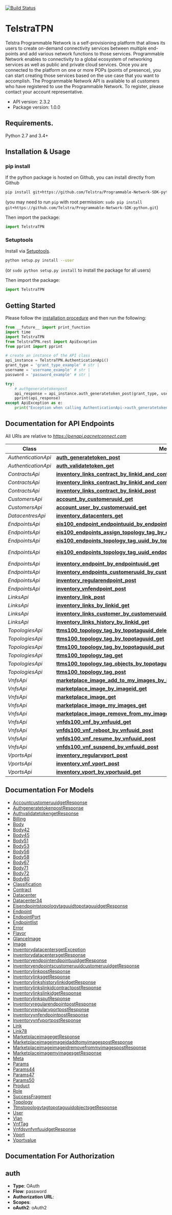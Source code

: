 [![Build Status](https://travis-ci.org/telstra/Programmable-Network-SDK-python.svg?branch=master)](https://travis-ci.org/telstra/Programmable-Network-SDK-python)

# TelstraTPN
Telstra Programmable Network is a self-provisioning platform that allows its users to create on-demand connectivity services between multiple end-points and add various network functions to those services. Programmable Network enables to connectivity to a global ecosystem of networking services as well as public and private cloud services. Once you are connected to the platform on one or more POPs (points of presence), you can start creating those services based on the use case that you want to accomplish. The Programmable Network API is available to all customers who have registered to use the Programmable Network. To register, please contact your account representative.

- API version: 2.3.2
- Package version: 1.0.0

## Requirements.

Python 2.7 and 3.4+

## Installation & Usage
### pip install

If the python package is hosted on Github, you can install directly from Github

```sh
pip install git+https://github.com/Telstra/Programmable-Network-SDK-python.git
```
(you may need to run `pip` with root permission: `sudo pip install git+https://github.com/Telstra/Programmable-Network-SDK-python.git`)

Then import the package:
```python
import TelstraTPN 
```

### Setuptools

Install via [Setuptools](http://pypi.python.org/pypi/setuptools).

```sh
python setup.py install --user
```
(or `sudo python setup.py install` to install the package for all users)

Then import the package:
```python
import TelstraTPN
```

## Getting Started

Please follow the [installation procedure](#installation--usage) and then run the following:

```python
from __future__ import print_function
import time
import TelstraTPN
from TelstraTPN.rest import ApiException
from pprint import pprint

# create an instance of the API class
api_instance = TelstraTPN.AuthenticationApi()
grant_type = 'grant_type_example' # str | 
username = 'username_example' # str | 
password = 'password_example' # str | 

try:
    # authgeneratetokenpost
    api_response = api_instance.auth_generatetoken_post(grant_type, username, password)
    pprint(api_response)
except ApiException as e:
    print("Exception when calling AuthenticationApi->auth_generatetoken_post: %s\n" % e)

```

## Documentation for API Endpoints

All URIs are relative to *https://penapi.pacnetconnect.com*

Class | Method | HTTP request | Description
------------ | ------------- | ------------- | -------------
*AuthenticationApi* | [**auth_generatetoken_post**](docs/AuthenticationApi.md#auth_generatetoken_post) | **POST** /1.0.0/auth/generatetoken | authgeneratetokenpost
*AuthenticationApi* | [**auth_validatetoken_get**](docs/AuthenticationApi.md#auth_validatetoken_get) | **GET** /1.0.0/auth/validatetoken | authvalidatetokenget
*ContractsApi* | [**inventory_links_contract_by_linkid_and_contractid_get**](docs/ContractsApi.md#inventory_links_contract_by_linkid_and_contractid_get) | **GET** /1.0.0/inventory/links/{linkid}/contract/{contractid} | inventorylinksget
*ContractsApi* | [**inventory_links_contract_by_linkid_and_contractid_put**](docs/ContractsApi.md#inventory_links_contract_by_linkid_and_contractid_put) | **PUT** /1.0.0/inventory/links/{linkid}/contract/{contractid} | inventorylinksput
*ContractsApi* | [**inventory_links_contract_by_linkid_post**](docs/ContractsApi.md#inventory_links_contract_by_linkid_post) | **POST** /1.0.0/inventory/links/{linkid}/contract | inventorylinkslinkidcontractpost
*CustomersApi* | [**account_by_customeruuid_get**](docs/CustomersApi.md#account_by_customeruuid_get) | **GET** /1.0.0/account/{customeruuid} | accountcustomeruuidget
*CustomersApi* | [**account_user_by_customeruuid_get**](docs/CustomersApi.md#account_user_by_customeruuid_get) | **GET** /1.0.0/account/{customeruuid}/user | accountcustomeruuiduserget
*DatacentresApi* | [**inventory_datacenters_get**](docs/DatacentresApi.md#inventory_datacenters_get) | **GET** /1.0.0/inventory/datacenters | inventorydatacentersget
*EndpointsApi* | [**eis100_endpoint_endpointuuid_by_endpointuuid_put**](docs/EndpointsApi.md#eis100_endpoint_endpointuuid_by_endpointuuid_put) | **PUT** /eis/1.0.0/endpoint/endpointuuid/{endpointuuid} | eisendpointendpointuuidendpointuuidput
*EndpointsApi* | [**eis100_endpoints_assign_topology_tag_by_endpointuuid_post**](docs/EndpointsApi.md#eis100_endpoints_assign_topology_tag_by_endpointuuid_post) | **POST** /eis/1.0.0/endpoints/{endpointuuid}/assign_topology_tag | eisendpointsendpointuuidassigntopologytagpost
*EndpointsApi* | [**eis100_endpoints_topology_tag_uuid_by_topotaguuid_get**](docs/EndpointsApi.md#eis100_endpoints_topology_tag_uuid_by_topotaguuid_get) | **GET** /eis/1.0.0/endpoints/topology_tag_uuid/{topotaguuid} | eisendpointstopologytaguuidtopotaguuidget
*EndpointsApi* | [**eis100_endpoints_topology_tag_uuid_endpoint_by_topotaguuid_and_endpointuuid_delete**](docs/EndpointsApi.md#eis100_endpoints_topology_tag_uuid_endpoint_by_topotaguuid_and_endpointuuid_delete) | **DELETE** /eis/1.0.0/endpoints/topology_tag_uuid/{topotaguuid}/endpoint/{endpointuuid} | eisendpointstopologytaguuiddelete
*EndpointsApi* | [**inventory_endpoint_by_endpointuuid_get**](docs/EndpointsApi.md#inventory_endpoint_by_endpointuuid_get) | **GET** /1.0.0/inventory/endpoint/{endpointuuid} | inventoryendpointendpointuuidget
*EndpointsApi* | [**inventory_endpoints_customeruuid_by_customeruuid_get**](docs/EndpointsApi.md#inventory_endpoints_customeruuid_by_customeruuid_get) | **GET** /1.0.0/inventory/endpoints/customeruuid/{customeruuid} | inventoryendpointscustomeruuidcustomeruuidget
*EndpointsApi* | [**inventory_regularendpoint_post**](docs/EndpointsApi.md#inventory_regularendpoint_post) | **POST** /1.0.0/inventory/regularendpoint | inventoryregularendpointpost
*EndpointsApi* | [**inventory_vnfendpoint_post**](docs/EndpointsApi.md#inventory_vnfendpoint_post) | **POST** /1.0.0/inventory/vnfendpoint | inventoryvnfendpointpost
*LinksApi* | [**inventory_link_post**](docs/LinksApi.md#inventory_link_post) | **POST** /1.0.0/inventory/link | inventorylinkpost
*LinksApi* | [**inventory_links_by_linkid_get**](docs/LinksApi.md#inventory_links_by_linkid_get) | **GET** /1.0.0/inventory/links/{linkid} | inventorylinkslinkidget
*LinksApi* | [**inventory_links_customer_by_customeruuid_get**](docs/LinksApi.md#inventory_links_customer_by_customeruuid_get) | **GET** /1.0.0/inventory/links/customer/{customeruuid} | inventorylinkscustomercustomeruuidget
*LinksApi* | [**inventory_links_history_by_linkid_get**](docs/LinksApi.md#inventory_links_history_by_linkid_get) | **GET** /1.0.0/inventory/links/history/{linkid} | inventorylinkshistorylinkidget
*TopologiesApi* | [**ttms100_topology_tag_by_topotaguuid_delete**](docs/TopologiesApi.md#ttms100_topology_tag_by_topotaguuid_delete) | **DELETE** /ttms/1.0.0/topology_tag/{topotaguuid}/ | ttmstopologytagtopotaguuiddelete
*TopologiesApi* | [**ttms100_topology_tag_by_topotaguuid_get**](docs/TopologiesApi.md#ttms100_topology_tag_by_topotaguuid_get) | **GET** /ttms/1.0.0/topology_tag/{topotaguuid}/ | ttmstopologytagtopotaguuidget
*TopologiesApi* | [**ttms100_topology_tag_by_topotaguuid_put**](docs/TopologiesApi.md#ttms100_topology_tag_by_topotaguuid_put) | **PUT** /ttms/1.0.0/topology_tag/{topotaguuid}/ | ttmstopologytagtopotaguuidput
*TopologiesApi* | [**ttms100_topology_tag_get**](docs/TopologiesApi.md#ttms100_topology_tag_get) | **GET** /ttms/1.0.0/topology_tag | ttmstopologytagget
*TopologiesApi* | [**ttms100_topology_tag_objects_by_topotaguuid_get**](docs/TopologiesApi.md#ttms100_topology_tag_objects_by_topotaguuid_get) | **GET** /ttms/1.0.0/topology_tag/{topotaguuid}/objects/ | ttmstopologytagtopotaguuidobjectsget
*TopologiesApi* | [**ttms100_topology_tag_post**](docs/TopologiesApi.md#ttms100_topology_tag_post) | **POST** /ttms/1.0.0/topology_tag | ttmstopologytagpost
*VnfsApi* | [**marketplace_image_add_to_my_images_by_imageid_post**](docs/VnfsApi.md#marketplace_image_add_to_my_images_by_imageid_post) | **POST** /1.0.0/marketplace/image/{imageid}/add_to_my_images/ | marketplaceimageimageidaddtomyimagespost
*VnfsApi* | [**marketplace_image_by_imageid_get**](docs/VnfsApi.md#marketplace_image_by_imageid_get) | **GET** /1.0.0/marketplace/image/{imageid}/ | marketplaceimageimageidget
*VnfsApi* | [**marketplace_image_get**](docs/VnfsApi.md#marketplace_image_get) | **GET** /1.0.0/marketplace/image | marketplaceimageget
*VnfsApi* | [**marketplace_image_my_images_get**](docs/VnfsApi.md#marketplace_image_my_images_get) | **GET** /1.0.0/marketplace/image/my_images/ | marketplaceimagemyimagesget
*VnfsApi* | [**marketplace_image_remove_from_my_images_by_imageid_post**](docs/VnfsApi.md#marketplace_image_remove_from_my_images_by_imageid_post) | **POST** /1.0.0/marketplace/image/{imageid}/remove_from_my_images/ | marketplaceimageimageidremovefrommyimagespost
*VnfsApi* | [**vnfds100_vnf_by_vnfuuid_get**](docs/VnfsApi.md#vnfds100_vnf_by_vnfuuid_get) | **GET** /vnfds/1.0.0/vnf/{vnfuuid}/ | vnfdsvnfvnfuuidget
*VnfsApi* | [**vnfds100_vnf_reboot_by_vnfuuid_post**](docs/VnfsApi.md#vnfds100_vnf_reboot_by_vnfuuid_post) | **POST** /vnfds/1.0.0/vnf/{vnfuuid}/reboot | vnfdsvnfvnfuuidrebootpost
*VnfsApi* | [**vnfds100_vnf_resume_by_vnfuuid_post**](docs/VnfsApi.md#vnfds100_vnf_resume_by_vnfuuid_post) | **POST** /vnfds/1.0.0/vnf/{vnfuuid}/resume | vnfdsvnfvnfuuidresumepost
*VnfsApi* | [**vnfds100_vnf_suspend_by_vnfuuid_post**](docs/VnfsApi.md#vnfds100_vnf_suspend_by_vnfuuid_post) | **POST** /vnfds/1.0.0/vnf/{vnfuuid}/suspend | vnfdsvnfvnfuuidsuspendpost
*VportsApi* | [**inventory_regularvport_post**](docs/VportsApi.md#inventory_regularvport_post) | **POST** /1.0.0/inventory/regularvport | inventoryregularvportpost
*VportsApi* | [**inventory_vnf_vport_post**](docs/VportsApi.md#inventory_vnf_vport_post) | **POST** /1.0.0/inventory/vnf/vport | inventoryvnfvportpost
*VportsApi* | [**inventory_vport_by_vportuuid_get**](docs/VportsApi.md#inventory_vport_by_vportuuid_get) | **GET** /1.0.0/inventory/vport/{vportuuid} | inventoryvportvportuuidget


## Documentation For Models

 - [AccountcustomeruuidgetResponse](docs/AccountcustomeruuidgetResponse.md)
 - [AuthgeneratetokenpostResponse](docs/AuthgeneratetokenpostResponse.md)
 - [AuthvalidatetokengetResponse](docs/AuthvalidatetokengetResponse.md)
 - [Billing](docs/Billing.md)
 - [Body](docs/Body.md)
 - [Body42](docs/Body42.md)
 - [Body45](docs/Body45.md)
 - [Body51](docs/Body51.md)
 - [Body53](docs/Body53.md)
 - [Body56](docs/Body56.md)
 - [Body58](docs/Body58.md)
 - [Body67](docs/Body67.md)
 - [Body71](docs/Body71.md)
 - [Body72](docs/Body72.md)
 - [Body80](docs/Body80.md)
 - [Classification](docs/Classification.md)
 - [Contract](docs/Contract.md)
 - [Datacenter](docs/Datacenter.md)
 - [Datacenter34](docs/Datacenter34.md)
 - [EisendpointstopologytaguuidtopotaguuidgetResponse](docs/EisendpointstopologytaguuidtopotaguuidgetResponse.md)
 - [Endpoint](docs/Endpoint.md)
 - [EndpointPort](docs/EndpointPort.md)
 - [Endpointlist](docs/Endpointlist.md)
 - [Error](docs/Error.md)
 - [Flavor](docs/Flavor.md)
 - [GlanceImage](docs/GlanceImage.md)
 - [Image](docs/Image.md)
 - [InventorydatacentersgetException](docs/InventorydatacentersgetException.md)
 - [InventorydatacentersgetResponse](docs/InventorydatacentersgetResponse.md)
 - [InventoryendpointendpointuuidgetResponse](docs/InventoryendpointendpointuuidgetResponse.md)
 - [InventoryendpointscustomeruuidcustomeruuidgetResponse](docs/InventoryendpointscustomeruuidcustomeruuidgetResponse.md)
 - [InventorylinkpostResponse](docs/InventorylinkpostResponse.md)
 - [InventorylinksgetResponse](docs/InventorylinksgetResponse.md)
 - [InventorylinkshistorylinkidgetResponse](docs/InventorylinkshistorylinkidgetResponse.md)
 - [InventorylinkslinkidcontractpostResponse](docs/InventorylinkslinkidcontractpostResponse.md)
 - [InventorylinkslinkidgetResponse](docs/InventorylinkslinkidgetResponse.md)
 - [InventorylinksputResponse](docs/InventorylinksputResponse.md)
 - [InventoryregularendpointpostResponse](docs/InventoryregularendpointpostResponse.md)
 - [InventoryregularvportpostResponse](docs/InventoryregularvportpostResponse.md)
 - [InventoryvnfendpointpostResponse](docs/InventoryvnfendpointpostResponse.md)
 - [InventoryvnfvportpostResponse](docs/InventoryvnfvportpostResponse.md)
 - [Link](docs/Link.md)
 - [Link78](docs/Link78.md)
 - [MarketplaceimagegetResponse](docs/MarketplaceimagegetResponse.md)
 - [MarketplaceimageimageidaddtomyimagespostResponse](docs/MarketplaceimageimageidaddtomyimagespostResponse.md)
 - [MarketplaceimageimageidremovefrommyimagespostResponse](docs/MarketplaceimageimageidremovefrommyimagespostResponse.md)
 - [MarketplaceimagemyimagesgetResponse](docs/MarketplaceimagemyimagesgetResponse.md)
 - [Meta](docs/Meta.md)
 - [Params](docs/Params.md)
 - [Params44](docs/Params44.md)
 - [Params47](docs/Params47.md)
 - [Params50](docs/Params50.md)
 - [Product](docs/Product.md)
 - [Role](docs/Role.md)
 - [SuccessFragment](docs/SuccessFragment.md)
 - [Topology](docs/Topology.md)
 - [TtmstopologytagtopotaguuidobjectsgetResponse](docs/TtmstopologytagtopotaguuidobjectsgetResponse.md)
 - [User](docs/User.md)
 - [Vlan](docs/Vlan.md)
 - [VnfTag](docs/VnfTag.md)
 - [VnfdsvnfvnfuuidgetResponse](docs/VnfdsvnfvnfuuidgetResponse.md)
 - [Vport](docs/Vport.md)
 - [Vportvalue](docs/Vportvalue.md)


## Documentation For Authorization


## auth

- **Type**: OAuth
- **Flow**: password
- **Authorization URL**: 
- **Scopes**: 
 - **oAuth2**: oAuth2


